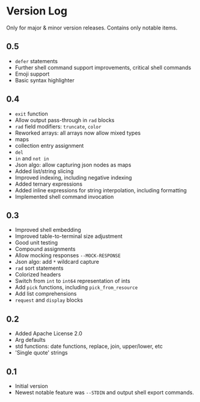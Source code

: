 # Version Log

Only for major & minor version releases. Contains only notable items.

## 0.5

- `defer` statements
- Further shell command support improvements, critical shell commands
- Emoji support
- Basic syntax highlighter

## 0.4

- `exit` function
- Allow output pass-through in `rad` blocks
- `rad` field modifiers: `truncate`, `color`
- Reworked arrays: all arrays now allow mixed types
- maps
- collection entry assignment
- `del`
- `in` and `not in`
- Json algo: allow capturing json nodes as maps
- Added list/string slicing
- Improved indexing, including negative indexing
- Added ternary expressions
- Added inline expressions for string interpolation, including formatting
- Implemented shell command invocation

## 0.3

- Improved shell embedding
- Improved table-to-terminal size adjustment
- Good unit testing
- Compound assignments
- Allow mocking responses `--MOCK-RESPONSE`
- Json algo: add `*` wildcard capture
- `rad` sort statements
- Colorized headers
- Switch from `int` to `int64` representation of ints
- Add `pick` functions, including `pick_from_resource`
- Add list comprehensions
- `request` and `display` blocks

## 0.2

- Added Apache License 2.0
- Arg defaults
- std functions: date functions, replace, join, upper/lower, etc
- 'Single quote' strings

## 0.1

- Initial version
- Newest notable feature was `--STDIN` and output shell export commands.
